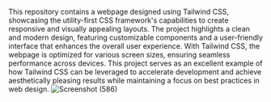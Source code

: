 This repository contains a webpage designed using Tailwind CSS, showcasing the utility-first CSS framework's capabilities to create responsive and visually appealing layouts. The project highlights a clean and modern design, featuring customizable components and a user-friendly interface that enhances the overall user experience. With Tailwind CSS, the webpage is optimized for various screen sizes, ensuring seamless performance across devices. This project serves as an excellent example of how Tailwind CSS can be leveraged to accelerate development and achieve aesthetically pleasing results while maintaining a focus on best practices in web design.
![Screenshot (586)](https://github.com/user-attachments/assets/c656f49e-c172-4c28-8776-82eca4f96a71)

